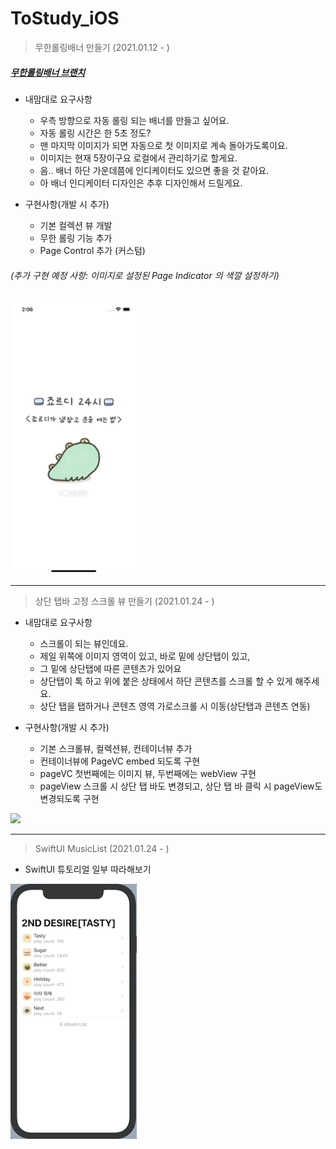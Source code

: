 # ToStudy_iOS

> 무한롤링배너 만들기 (2021.01.12 - )

##### [무한롤링배너 브랜치](https://github.com/dely2p/ToStudy_iOS/tree/infinite_rolling_banner)

- 내맘대로 요구사항
	- 우측 방향으로 자동 롤링 되는 배너를 만들고 싶어요.
	- 자동 롤링 시간은 한 5초 정도?	
	- 맨 마지막 이미지가 되면 자동으로 첫 이미지로 계속 돌아가도록이요.
	- 이미지는 현재 5장이구요 로컬에서 관리하기로 할게요.
	- 음.. 배너 하단 가운데쯤에 인디케이터도 있으면 좋을 것 같아요.
	- 아 배너 인디케이터 디자인은 추후 디자인해서 드릴게요.

- 구현사항(개발 시 추가)
	- 기본 컬렉션 뷰 개발	
	- 무한 롤링 기능 추가
	- Page Control 추가 (커스텀)


###### (추가 구현 예정 사항: 이미지로 설정된 Page Indicator 의 색깔 설정하기)

<img src="img/infinite_rolling.png" width="40%">

---

> 상단 탭바 고정 스크롤 뷰 만들기 (2021.01.24 - )

- 내맘대로 요구사항
	- 스크롤이 되는 뷰인데요.
	- 제일 위쪽에 이미지 영역이 있고, 바로 밑에 상단탭이 있고, 
	- 그 밑에 상단탭에 따른 콘텐츠가 있어요
	- 상단탭이 톡 하고 위에 붙은 상태에서 하단 콘텐츠를 스크롤 할 수 있게 해주세요.
	- 상단 탭을 탭하거나 콘텐츠 영역 가로스크롤 시 이동(상단탭과 콘텐츠 연동)

- 구현사항(개발 시 추가)
	- 기본 스크롤뷰, 컬렉션뷰, 컨테이너뷰 추가
	- 컨테이너뷰에 PageVC embed 되도록 구현
	-  pageVC 첫번째에는 이미지 뷰, 두번째에는 webView 구현
	-  pageView 스크롤 시 상단 탭 바도 변경되고, 상단 탭 바 클릭 시 pageView도 변경되도록 구현

<img src="img/top_fixed_tabbar.gif" width="40%">

---

> SwiftUI MusicList (2021.01.24 - )

- SwiftUI 튜토리얼 일부 따라해보기

<img src="img/swiftUI_music_list.gif" width="40%">